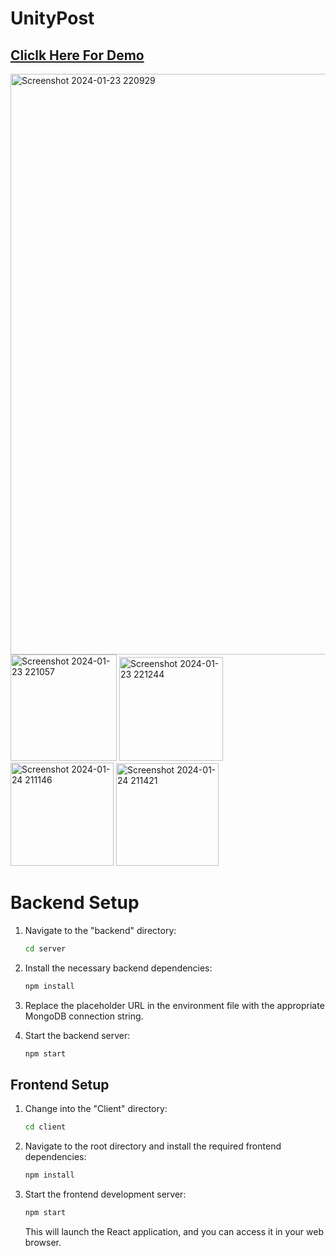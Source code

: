 # UnityPost
## [Cliclk Here For Demo](https://sandeeppost.adaptable.app/)

<img width="929" alt="Screenshot 2024-01-23 220929" src="https://github.com/sandeeppatel2001/UnityPost/assets/95873801/b112ec8f-294f-420e-a0c6-60af5d4d93b8">
<img width="170" alt="Screenshot 2024-01-23 221057" src="https://github.com/sandeeppatel2001/UnityPost/assets/95873801/d323c0a3-fb86-4ad6-90f4-19a53540c94d">
<img width="166" alt="Screenshot 2024-01-23 221244" src="https://github.com/sandeeppatel2001/UnityPost/assets/95873801/fc93693e-6897-46ca-9b05-c022e404e98d">
<img width="165" alt="Screenshot 2024-01-24 211146" src="https://github.com/sandeeppatel2001/UnityPost/assets/95873801/ea23d271-7adc-4aaa-9433-78f2afea9119">
<img width="164" alt="Screenshot 2024-01-24 211421" src="https://github.com/sandeeppatel2001/UnityPost/assets/95873801/031ffea7-9332-4134-9a68-3b55c0790d88">

# Backend Setup
1. Navigate to the "backend" directory:

   ```bash
   cd server
   ```

2. Install the necessary backend dependencies:

   ```bash
   npm install
   ```

3. Replace the placeholder URL in the environment file with the appropriate MongoDB connection string.

4. Start the backend server:

   ```bash
   npm start
   ```

## Frontend Setup


1. Change into the "Client" directory:

   ```bash
   cd client
   ```
2. Navigate to the root directory and install the required frontend dependencies:

   ```bash
   npm install
   ```

3. Start the frontend development server:

   ```bash
   npm start
   ```

   This will launch the React application, and you can access it in your web browser.

